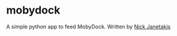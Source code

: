 # mobydock
A simple python app to feed MobyDock. Written by [Nick Janetakis](https://github.com/nickjj)
